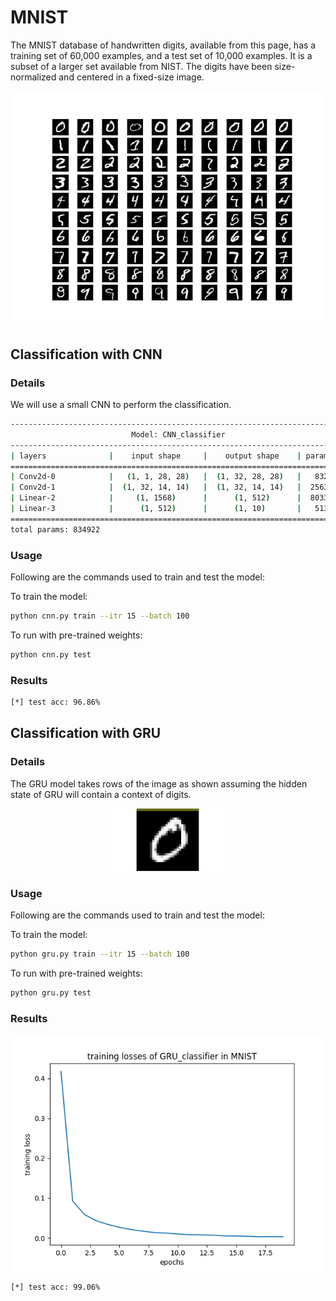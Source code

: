 # MNIST
The MNIST database of handwritten digits, available from this page, has a training set of 60,000 examples, and a test set of 10,000 examples. It is a subset of a larger set available from NIST. The digits have been size-normalized and centered in a fixed-size image.

<p align="center">
  <img src="/assets/mnist_data.png">
</p>

## Classification with CNN
### Details
We will use a small CNN to perform the classification.
```bash
----------------------------------------------------------------------------
                           Model: CNN_classifier                            
----------------------------------------------------------------------------
| layers              |    input shape     |    output shape    | params # |
============================================================================
| Conv2d-0            |   (1, 1, 28, 28)   |  (1, 32, 28, 28)   |   832    |
| Conv2d-1            |  (1, 32, 14, 14)   |  (1, 32, 14, 14)   |  25632   |
| Linear-2            |     (1, 1568)      |      (1, 512)      |  803328  |
| Linear-3            |      (1, 512)      |      (1, 10)       |   5130   |
============================================================================
total params: 834922
```

### Usage
Following are the commands used to train and test the model:

To train the model:
```bash
python cnn.py train --itr 15 --batch 100
```

To run with pre-trained weights:
```bash
python cnn.py test 
```
### Results

```bash
[*] test acc: 96.86%
```

## Classification with GRU
### Details
The GRU model takes rows of the image as shown assuming the hidden state of GRU will contain a context of digits. 
<p align="center">
  <img src="/assets/mnist-gru.gif" width="200">
</p>

### Usage
Following are the commands used to train and test the model:

To train the model:
```bash
python gru.py train --itr 15 --batch 100
```

To run with pre-trained weights:
```bash
python gru.py test 
```
### Results
<p align="center">
  <img src="/assets/mnist_gru_loss.png">
</p>

```bash
[*] test acc: 99.06%
```
